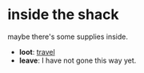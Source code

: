 # inside the shack

maybe there's some supplies inside.

- **loot**: [travel](travel-travel.md)
- **leave**: I have not gone this way yet.
